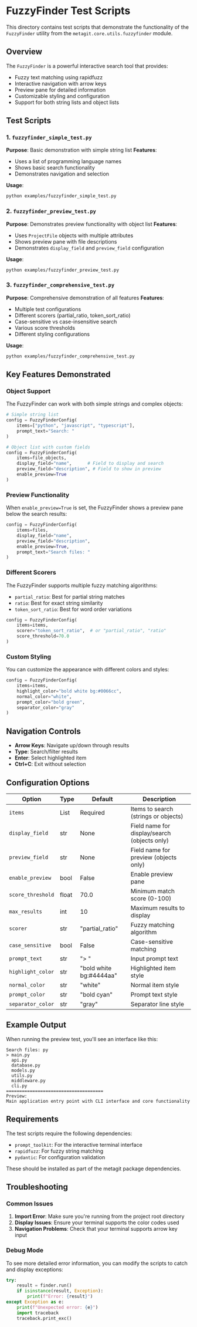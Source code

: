 # FuzzyFinder Test Scripts

This directory contains test scripts that demonstrate the functionality of the `FuzzyFinder` utility from the `metagit.core.utils.fuzzyfinder` module.

## Overview

The `FuzzyFinder` is a powerful interactive search tool that provides:
- Fuzzy text matching using rapidfuzz
- Interactive navigation with arrow keys
- Preview pane for detailed information
- Customizable styling and configuration
- Support for both string lists and object lists

## Test Scripts

### 1. `fuzzyfinder_simple_test.py`
**Purpose**: Basic demonstration with simple string list
**Features**:
- Uses a list of programming language names
- Shows basic search functionality
- Demonstrates navigation and selection

**Usage**:
```bash
python examples/fuzzyfinder_simple_test.py
```

### 2. `fuzzyfinder_preview_test.py`
**Purpose**: Demonstrates preview functionality with object list
**Features**:
- Uses `ProjectFile` objects with multiple attributes
- Shows preview pane with file descriptions
- Demonstrates `display_field` and `preview_field` configuration

**Usage**:
```bash
python examples/fuzzyfinder_preview_test.py
```

### 3. `fuzzyfinder_comprehensive_test.py`
**Purpose**: Comprehensive demonstration of all features
**Features**:
- Multiple test configurations
- Different scorers (partial_ratio, token_sort_ratio)
- Case-sensitive vs case-insensitive search
- Various score thresholds
- Different styling configurations

**Usage**:
```bash
python examples/fuzzyfinder_comprehensive_test.py
```

## Key Features Demonstrated

### Object Support
The FuzzyFinder can work with both simple strings and complex objects:

```python
# Simple string list
config = FuzzyFinderConfig(
    items=["python", "javascript", "typescript"],
    prompt_text="Search: "
)

# Object list with custom fields
config = FuzzyFinderConfig(
    items=file_objects,
    display_field="name",      # Field to display and search
    preview_field="description", # Field to show in preview
    enable_preview=True
)
```

### Preview Functionality
When `enable_preview=True` is set, the FuzzyFinder shows a preview pane below the search results:

```python
config = FuzzyFinderConfig(
    items=files,
    display_field="name",
    preview_field="description",
    enable_preview=True,
    prompt_text="Search files: "
)
```

### Different Scorers
The FuzzyFinder supports multiple fuzzy matching algorithms:

- `partial_ratio`: Best for partial string matches
- `ratio`: Best for exact string similarity
- `token_sort_ratio`: Best for word order variations

```python
config = FuzzyFinderConfig(
    items=items,
    scorer="token_sort_ratio",  # or "partial_ratio", "ratio"
    score_threshold=70.0
)
```

### Custom Styling
You can customize the appearance with different colors and styles:

```python
config = FuzzyFinderConfig(
    items=items,
    highlight_color="bold white bg:#0066cc",
    normal_color="white",
    prompt_color="bold green",
    separator_color="gray"
)
```

## Navigation Controls

- **Arrow Keys**: Navigate up/down through results
- **Type**: Search/filter results
- **Enter**: Select highlighted item
- **Ctrl+C**: Exit without selection

## Configuration Options

| Option | Type | Default | Description |
|--------|------|---------|-------------|
| `items` | List | Required | Items to search (strings or objects) |
| `display_field` | str | None | Field name for display/search (objects only) |
| `preview_field` | str | None | Field name for preview (objects only) |
| `enable_preview` | bool | False | Enable preview pane |
| `score_threshold` | float | 70.0 | Minimum match score (0-100) |
| `max_results` | int | 10 | Maximum results to display |
| `scorer` | str | "partial_ratio" | Fuzzy matching algorithm |
| `case_sensitive` | bool | False | Case-sensitive matching |
| `prompt_text` | str | "> " | Input prompt text |
| `highlight_color` | str | "bold white bg:#4444aa" | Highlighted item style |
| `normal_color` | str | "white" | Normal item style |
| `prompt_color` | str | "bold cyan" | Prompt text style |
| `separator_color` | str | "gray" | Separator line style |

## Example Output

When running the preview test, you'll see an interface like this:

```
Search files: py
> main.py
  api.py
  database.py
  models.py
  utils.py
  middleware.py
  cli.py
=====================================
Preview:
Main application entry point with CLI interface and core functionality
```

## Requirements

The test scripts require the following dependencies:
- `prompt_toolkit`: For the interactive terminal interface
- `rapidfuzz`: For fuzzy string matching
- `pydantic`: For configuration validation

These should be installed as part of the metagit package dependencies.

## Troubleshooting

### Common Issues

1. **Import Error**: Make sure you're running from the project root directory
2. **Display Issues**: Ensure your terminal supports the color codes used
3. **Navigation Problems**: Check that your terminal supports arrow key input

### Debug Mode

To see more detailed error information, you can modify the scripts to catch and display exceptions:

```python
try:
    result = finder.run()
    if isinstance(result, Exception):
        print(f"Error: {result}")
except Exception as e:
    print(f"Unexpected error: {e}")
    import traceback
    traceback.print_exc() 